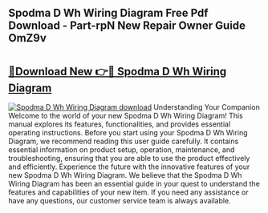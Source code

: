 ## Spodma D Wh Wiring Diagram Free Pdf Download - Part-rpN New Repair Owner Guide OmZ9v

# <h2><a href="http://dfic20.blite.top/?on=Spodma+D+Wh+Wiring+Diagram">🔗Download New 👉🔴 Spodma D Wh Wiring Diagram</a></h2>

[![Spodma D Wh Wiring Diagram download](https://i.imgur.com/lujVjoI.png)](http://dfic20.blite.top/?on=Spodma+D+Wh+Wiring+Diagram)
Understanding Your Companion Welcome to the world of your new Spodma D Wh Wiring Diagram! This manual explores its features, functionalities, and provides essential operating instructions. Before you start using your Spodma D Wh Wiring Diagram, we recommend reading this user guide carefully. It contains essential information on product setup, operation, maintenance, and troubleshooting, ensuring that you are able to use the product effectively and efficiently. Experience the future with the innovative features of your new Spodma D Wh Wiring Diagram. We believe that the Spodma D Wh Wiring Diagram has been an essential guide in your quest to understand the features and capabilities of your new item. If you need any assistance or have any questions, our customer service team is always available.
